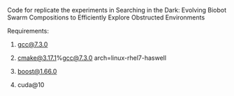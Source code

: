 Code for replicate the experiments in Searching in the Dark: Evolving Biobot Swarm Compositions to Efficiently Explore Obstructed Environments

Requirements:  
1. gcc@7.3.0

2. cmake@3.17.1%gcc@7.3.0 arch=linux-rhel7-haswell

3. boost@1.66.0
4. cuda@10
